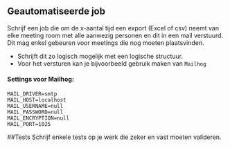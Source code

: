## Geautomatiseerde job
Schrijf een job die om de x-aantal tijd een export (Excel of csv) neemt van elke meeting room met alle aanwezig personen
en dit in een mail verstuurd. Dit mag enkel gebeuren voor meetings die nog moeten plaatsvinden.

- Schrijft dit zo logisch mogelijk met een logische structuur.
- Voor het versturen kan je bijvoorbeeld gebruik maken van `Mailhog`
#### Settings voor Mailhog:
```dotenv
MAIL_DRIVER=smtp
MAIL_HOST=localhost
MAIL_USERNAME=null
MAIL_PASSWORD=null
MAIL_ENCRYPTION=null
MAIL_PORT=1025
```


##Tests
Schrijf enkele tests op je werk die zeker en vast moeten valideren.
